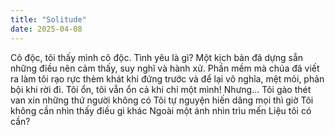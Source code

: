 ```yaml
---
title: "Solitude"
date: 2025-04-08
---
```


Cô độc,
tôi thấy mình cô độc.
Tình yêu là gì? 
Một kịch bản đã dựng sẵn
những điều nên cảm thấy, suy nghĩ và hành xử. 
Phần mềm mà chúa đã viết ra
làm tôi rạo rực thèm khát khi đứng trước 
và để lại vô nghĩa, mệt mỏi, phản bội khi rời đi.
Tôi ổn, 
tôi vẫn ổn cả khi chỉ một mình!
Nhưng...
Tôi gào thét van xin những thứ người không có
Tôi tự nguyện hiến dâng mọi thì giờ
Tôi không cần nhìn thấy điều gì khác
Ngoài một ánh nhìn trìu mến
Liệu tôi có cần?

